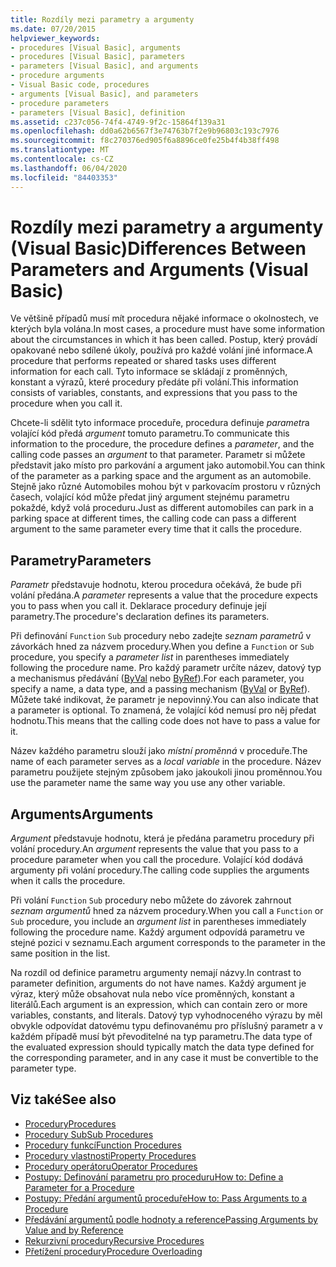 ```yaml
---
title: Rozdíly mezi parametry a argumenty
ms.date: 07/20/2015
helpviewer_keywords:
- procedures [Visual Basic], arguments
- procedures [Visual Basic], parameters
- parameters [Visual Basic], and arguments
- procedure arguments
- Visual Basic code, procedures
- arguments [Visual Basic], and parameters
- procedure parameters
- parameters [Visual Basic], definition
ms.assetid: c237c056-74f4-4749-9f2c-15864f139a31
ms.openlocfilehash: dd0a62b6567f3e74763b7f2e9b96803c193c7976
ms.sourcegitcommit: f8c270376ed905f6a8896ce0fe25b4f4b38ff498
ms.translationtype: MT
ms.contentlocale: cs-CZ
ms.lasthandoff: 06/04/2020
ms.locfileid: "84403353"
---
```

# <a name="differences-between-parameters-and-arguments-visual-basic"></a><span data-ttu-id="d93b5-102">Rozdíly mezi parametry a argumenty (Visual Basic)</span><span class="sxs-lookup"><span data-stu-id="d93b5-102">Differences Between Parameters and Arguments (Visual Basic)</span></span>
<span data-ttu-id="d93b5-103">Ve většině případů musí mít procedura nějaké informace o okolnostech, ve kterých byla volána.</span><span class="sxs-lookup"><span data-stu-id="d93b5-103">In most cases, a procedure must have some information about the circumstances in which it has been called.</span></span> <span data-ttu-id="d93b5-104">Postup, který provádí opakované nebo sdílené úkoly, používá pro každé volání jiné informace.</span><span class="sxs-lookup"><span data-stu-id="d93b5-104">A procedure that performs repeated or shared tasks uses different information for each call.</span></span> <span data-ttu-id="d93b5-105">Tyto informace se skládají z proměnných, konstant a výrazů, které procedury předáte při volání.</span><span class="sxs-lookup"><span data-stu-id="d93b5-105">This information consists of variables, constants, and expressions that you pass to the procedure when you call it.</span></span>  
  
 <span data-ttu-id="d93b5-106">Chcete-li sdělit tyto informace proceduře, procedura definuje *parametr*a volající kód předá *argument* tomuto parametru.</span><span class="sxs-lookup"><span data-stu-id="d93b5-106">To communicate this information to the procedure, the procedure defines a *parameter*, and the calling code passes an *argument* to that parameter.</span></span> <span data-ttu-id="d93b5-107">Parametr si můžete představit jako místo pro parkování a argument jako automobil.</span><span class="sxs-lookup"><span data-stu-id="d93b5-107">You can think of the parameter as a parking space and the argument as an automobile.</span></span> <span data-ttu-id="d93b5-108">Stejně jako různé Automobiles mohou být v parkovacím prostoru v různých časech, volající kód může předat jiný argument stejnému parametru pokaždé, když volá proceduru.</span><span class="sxs-lookup"><span data-stu-id="d93b5-108">Just as different automobiles can park in a parking space at different times, the calling code can pass a different argument to the same parameter every time that it calls the procedure.</span></span>  
  
## <a name="parameters"></a><span data-ttu-id="d93b5-109">Parametry</span><span class="sxs-lookup"><span data-stu-id="d93b5-109">Parameters</span></span>  
 <span data-ttu-id="d93b5-110">*Parametr* představuje hodnotu, kterou procedura očekává, že bude při volání předána.</span><span class="sxs-lookup"><span data-stu-id="d93b5-110">A *parameter* represents a value that the procedure expects you to pass when you call it.</span></span> <span data-ttu-id="d93b5-111">Deklarace procedury definuje její parametry.</span><span class="sxs-lookup"><span data-stu-id="d93b5-111">The procedure's declaration defines its parameters.</span></span>  
  
 <span data-ttu-id="d93b5-112">Při definování `Function` `Sub` procedury nebo zadejte *seznam parametrů* v závorkách hned za názvem procedury.</span><span class="sxs-lookup"><span data-stu-id="d93b5-112">When you define a `Function` or `Sub` procedure, you specify a *parameter list* in parentheses immediately following the procedure name.</span></span> <span data-ttu-id="d93b5-113">Pro každý parametr určíte název, datový typ a mechanismus předávání ([ByVal](../../../language-reference/modifiers/byval.md) nebo [ByRef](../../../language-reference/modifiers/byref.md)).</span><span class="sxs-lookup"><span data-stu-id="d93b5-113">For each parameter, you specify a name, a data type, and a passing mechanism ([ByVal](../../../language-reference/modifiers/byval.md) or [ByRef](../../../language-reference/modifiers/byref.md)).</span></span> <span data-ttu-id="d93b5-114">Můžete také indikovat, že parametr je nepovinný.</span><span class="sxs-lookup"><span data-stu-id="d93b5-114">You can also indicate that a parameter is optional.</span></span> <span data-ttu-id="d93b5-115">To znamená, že volající kód nemusí pro něj předat hodnotu.</span><span class="sxs-lookup"><span data-stu-id="d93b5-115">This means that the calling code does not have to pass a value for it.</span></span>  
  
 <span data-ttu-id="d93b5-116">Název každého parametru slouží jako *místní proměnná* v proceduře.</span><span class="sxs-lookup"><span data-stu-id="d93b5-116">The name of each parameter serves as a *local variable* in the procedure.</span></span> <span data-ttu-id="d93b5-117">Název parametru použijete stejným způsobem jako jakoukoli jinou proměnnou.</span><span class="sxs-lookup"><span data-stu-id="d93b5-117">You use the parameter name the same way you use any other variable.</span></span>  
  
## <a name="arguments"></a><span data-ttu-id="d93b5-118">Arguments</span><span class="sxs-lookup"><span data-stu-id="d93b5-118">Arguments</span></span>  
 <span data-ttu-id="d93b5-119">*Argument* představuje hodnotu, která je předána parametru procedury při volání procedury.</span><span class="sxs-lookup"><span data-stu-id="d93b5-119">An *argument* represents the value that you pass to a procedure parameter when you call the procedure.</span></span> <span data-ttu-id="d93b5-120">Volající kód dodává argumenty při volání procedury.</span><span class="sxs-lookup"><span data-stu-id="d93b5-120">The calling code supplies the arguments when it calls the procedure.</span></span>  
  
 <span data-ttu-id="d93b5-121">Při volání `Function` `Sub` procedury nebo můžete do závorek zahrnout *seznam argumentů* hned za názvem procedury.</span><span class="sxs-lookup"><span data-stu-id="d93b5-121">When you call a `Function` or `Sub` procedure, you include an *argument list* in parentheses immediately following the procedure name.</span></span> <span data-ttu-id="d93b5-122">Každý argument odpovídá parametru ve stejné pozici v seznamu.</span><span class="sxs-lookup"><span data-stu-id="d93b5-122">Each argument corresponds to the parameter in the same position in the list.</span></span>  
  
 <span data-ttu-id="d93b5-123">Na rozdíl od definice parametru argumenty nemají názvy.</span><span class="sxs-lookup"><span data-stu-id="d93b5-123">In contrast to parameter definition, arguments do not have names.</span></span> <span data-ttu-id="d93b5-124">Každý argument je výraz, který může obsahovat nula nebo více proměnných, konstant a literálů.</span><span class="sxs-lookup"><span data-stu-id="d93b5-124">Each argument is an expression, which can contain zero or more variables, constants, and literals.</span></span> <span data-ttu-id="d93b5-125">Datový typ vyhodnoceného výrazu by měl obvykle odpovídat datovému typu definovanému pro příslušný parametr a v každém případě musí být převoditelné na typ parametru.</span><span class="sxs-lookup"><span data-stu-id="d93b5-125">The data type of the evaluated expression should typically match the data type defined for the corresponding parameter, and in any case it must be convertible to the parameter type.</span></span>  
  
## <a name="see-also"></a><span data-ttu-id="d93b5-126">Viz také</span><span class="sxs-lookup"><span data-stu-id="d93b5-126">See also</span></span>

- [<span data-ttu-id="d93b5-127">Procedury</span><span class="sxs-lookup"><span data-stu-id="d93b5-127">Procedures</span></span>](./index.md)
- [<span data-ttu-id="d93b5-128">Procedury Sub</span><span class="sxs-lookup"><span data-stu-id="d93b5-128">Sub Procedures</span></span>](./sub-procedures.md)
- [<span data-ttu-id="d93b5-129">Procedury funkcí</span><span class="sxs-lookup"><span data-stu-id="d93b5-129">Function Procedures</span></span>](./function-procedures.md)
- [<span data-ttu-id="d93b5-130">Procedury vlastnosti</span><span class="sxs-lookup"><span data-stu-id="d93b5-130">Property Procedures</span></span>](./property-procedures.md)
- [<span data-ttu-id="d93b5-131">Procedury operátoru</span><span class="sxs-lookup"><span data-stu-id="d93b5-131">Operator Procedures</span></span>](./operator-procedures.md)
- [<span data-ttu-id="d93b5-132">Postupy: Definování parametru pro proceduru</span><span class="sxs-lookup"><span data-stu-id="d93b5-132">How to: Define a Parameter for a Procedure</span></span>](./how-to-define-a-parameter-for-a-procedure.md)
- [<span data-ttu-id="d93b5-133">Postupy: Předání argumentů proceduře</span><span class="sxs-lookup"><span data-stu-id="d93b5-133">How to: Pass Arguments to a Procedure</span></span>](./how-to-pass-arguments-to-a-procedure.md)
- [<span data-ttu-id="d93b5-134">Předávání argumentů podle hodnoty a reference</span><span class="sxs-lookup"><span data-stu-id="d93b5-134">Passing Arguments by Value and by Reference</span></span>](./passing-arguments-by-value-and-by-reference.md)
- [<span data-ttu-id="d93b5-135">Rekurzivní procedury</span><span class="sxs-lookup"><span data-stu-id="d93b5-135">Recursive Procedures</span></span>](./recursive-procedures.md)
- [<span data-ttu-id="d93b5-136">Přetížení procedury</span><span class="sxs-lookup"><span data-stu-id="d93b5-136">Procedure Overloading</span></span>](./procedure-overloading.md)
